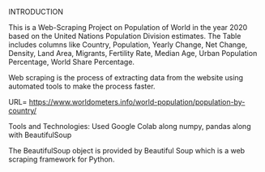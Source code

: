 INTRODUCTION

This is a Web-Scraping Project on Population of World in the year 2020 based on the United Nations Population Division estimates. The Table includes columns like Country, Population, Yearly Change, Net Change, Density, Land Area, Migrants, Fertility Rate, Median Age, Urban Population Percentage, World Share Percentage.

Web scraping is the process of extracting data from the website using automated tools to make the process faster.

URL= https://www.worldometers.info/world-population/population-by-country/

Tools and Technologies: Used Google Colab along numpy, pandas along with BeautifulSoup

The BeautifulSoup object is provided by Beautiful Soup which is a web scraping framework for Python. 
